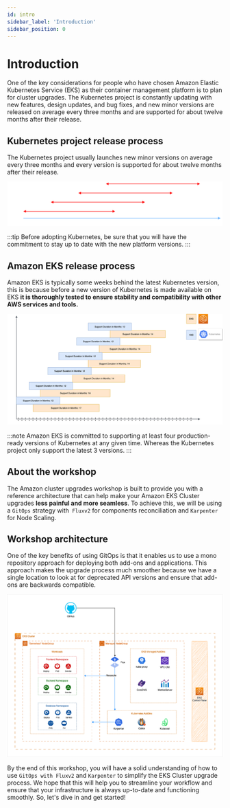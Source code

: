 ```yaml
---
id: intro
sidebar_label: 'Introduction'
sidebar_position: 0
---
```


# Introduction

One of the key considerations for people who have chosen Amazon Elastic Kubernetes Service (EKS) as their container management platform is to plan for cluster upgrades. The Kubernetes project is constantly updating with new features, design updates, and bug fixes, and new minor versions are released on average every three months and are supported for about twelve months after their release.

## Kubernetes project release process

The Kubernetes project usually launches new minor versions on average every three months and every version is supported for about twelve months after their release.


![Kubernetes version release](../../static/img/kubernetes-release-diagram.png)

:::tip
Before adopting Kubernetes, be sure that you will have the commitment to stay up to date with the new platform versions.
:::

## Amazon EKS release process

Amazon EKS is typically some weeks behind the latest Kubernetes version, this is because before a new version of Kubernetes is made available on EKS **it is thoroughly tested to ensure stability and compatibility with other AWS services and tools.**

![Kubernetes version release](../../static/img/EKS-Upgrades-EKS-Release.png)

:::note
Amazon EKS is committed to supporting at least four production-ready versions of Kubernetes at any given time. Whereas the Kubernetes project only support the latest 3 versions.
:::

## About the workshop

The Amazon cluster upgrades workshop is built to provide you with a reference architecture that can help make your Amazon EKS Cluster upgrades **less painful and more seamless**. To achieve this, we will be using a `GitOps` strategy with` Fluxv2` for components reconciliation and `Karpenter` for Node Scaling.


## Workshop architecture

One of the key benefits of using GitOps is that it enables us to use a mono repository approach for deploying both add-ons and applications. This approach makes the upgrade process much smoother because we have a single location to look at for deprecated API versions and ensure that add-ons are backwards compatible.

![EKS Architecture](../../static/img/eks-upgrades-architecture.png)

By the end of this workshop, you will have a solid understanding of how to use `GitOps with Fluxv2` and `Karpenter` to simplify the EKS Cluster upgrade process. We hope that this will help you to streamline your workflow and ensure that your infrastructure is always up-to-date and functioning smoothly. So, let's dive in and get started!

